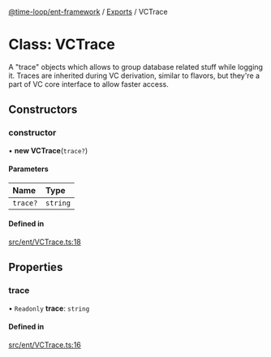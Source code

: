 [@time-loop/ent-framework](../README.md) / [Exports](../modules.md) / VCTrace

# Class: VCTrace

A "trace" objects which allows to group database related stuff while logging
it. Traces are inherited during VC derivation, similar to flavors, but
they're a part of VC core interface to allow faster access.

## Constructors

### constructor

• **new VCTrace**(`trace?`)

#### Parameters

| Name | Type |
| :------ | :------ |
| `trace?` | `string` |

#### Defined in

[src/ent/VCTrace.ts:18](https://github.com/clickup/ent-framework/blob/master/src/ent/VCTrace.ts#L18)

## Properties

### trace

• `Readonly` **trace**: `string`

#### Defined in

[src/ent/VCTrace.ts:16](https://github.com/clickup/ent-framework/blob/master/src/ent/VCTrace.ts#L16)
